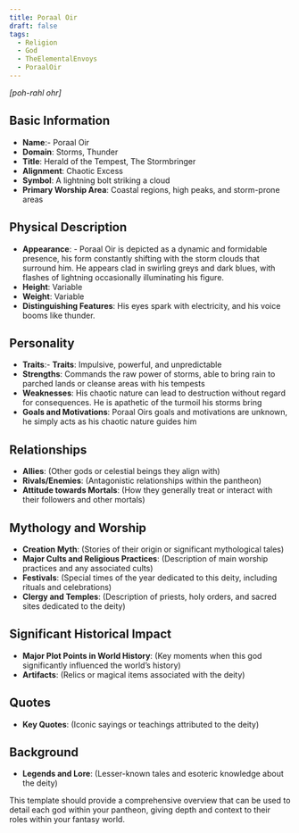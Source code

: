 ```yaml
---
title: Poraal Oir
draft: false
tags:
  - Religion
  - God
  - TheElementalEnvoys
  - PoraalOir
---
```

*[poh-rahl ohr]*
## Basic Information

- **Name**:- Poraal Oir
- **Domain**: Storms, Thunder
- **Title**: Herald of the Tempest, The Stormbringer
- **Alignment**: Chaotic Excess
- **Symbol**: A lightning bolt striking a cloud
- **Primary Worship Area**: Coastal regions, high peaks, and storm-prone areas

## Physical Description

- **Appearance**: - Poraal Oir is depicted as a dynamic and formidable presence, his form constantly shifting with the storm clouds that surround him. He appears clad in swirling greys and dark blues, with flashes of lightning occasionally illuminating his figure.
- **Height**: Variable
- **Weight**: Variable
- **Distinguishing Features**: His eyes spark with electricity, and his voice booms like thunder.

## Personality

- **Traits**:- **Traits**: Impulsive, powerful, and unpredictable
- **Strengths**: Commands the raw power of storms, able to bring rain to parched lands or cleanse areas with his tempests
- **Weaknesses**: His chaotic nature can lead to destruction without regard for consequences. He is apathetic of the turmoil his storms bring
- **Goals and Motivations**: Poraal Oirs goals and motivations are unknown, he simply acts as his chaotic nature guides him

## Relationships

- **Allies**: (Other gods or celestial beings they align with)
- **Rivals/Enemies**: (Antagonistic relationships within the pantheon)
- **Attitude towards Mortals**: (How they generally treat or interact with their followers and other mortals)

## Mythology and Worship

- **Creation Myth**: (Stories of their origin or significant mythological tales)
- **Major Cults and Religious Practices**: (Description of main worship practices and any associated cults)
- **Festivals**: (Special times of the year dedicated to this deity, including rituals and celebrations)
- **Clergy and Temples**: (Description of priests, holy orders, and sacred sites dedicated to the deity)

## Significant Historical Impact

- **Major Plot Points in World History**: (Key moments when this god significantly influenced the world’s history)
- **Artifacts**: (Relics or magical items associated with the deity)

## Quotes

- **Key Quotes**: (Iconic sayings or teachings attributed to the deity)

## Background

- **Legends and Lore**: (Lesser-known tales and esoteric knowledge about the deity)

This template should provide a comprehensive overview that can be used to detail each god within your pantheon, giving depth and context to their roles within your fantasy world.